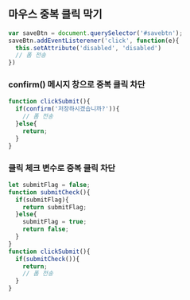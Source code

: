 ## 마우스 중복 클릭 막기
```javascript
var saveBtn = document.querySelector('#savebtn');
saveBtn.addEventListerener('click', function(e){
  this.setAttribute('disabled', 'disabled')
  // 폼 전송
})
```

### confirm() 메시지 창으로 중복 클릭 차단
```javascript
function clickSubmit(){
  if(confirm('저장하시겠습니까?')){
    // 폼 전송
  }else{
    return;
  }
}
```
### 클릭 체크 변수로 중복 클릭 차단
```javascript
let submitFlag = false;
function submitCheck(){
  if(submitFlag){
    return submitFlag;
  }else{
    submitFlag = true;
    return false;
  }
}
function clickSubmit(){
  if(submitCheck()){
    return;
    // 폼 전송
  }
}
```